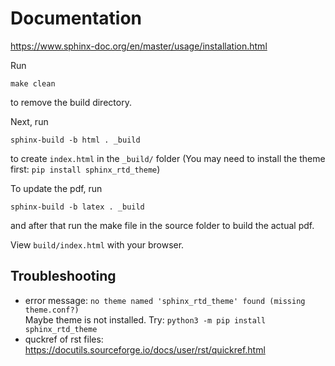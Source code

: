 # Documentation

https://www.sphinx-doc.org/en/master/usage/installation.html

Run

    make clean

to remove the build directory.

Next, run

    sphinx-build -b html . _build

to create `index.html` in the `_build/` folder (You may need to install the theme first: `pip install sphinx_rtd_theme`)

To update the pdf, run

    sphinx-build -b latex . _build

and after that run the make file in the source folder to build the actual pdf.

View `build/index.html` with your browser.

## Troubleshooting

* error message: ```no theme named 'sphinx_rtd_theme' found (missing theme.conf?)```
  <br>Maybe theme is not installed. Try: ```python3 -m pip install sphinx_rtd_theme```
* quckref of rst files: https://docutils.sourceforge.io/docs/user/rst/quickref.html